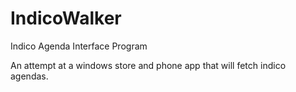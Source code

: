 IndicoWalker
============

Indico Agenda Interface Program

An attempt at a windows store and phone app that will fetch indico agendas.
